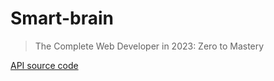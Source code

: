 # Smart-brain
> The Complete Web Developer in 2023: Zero to Mastery

[API source code](https://github.com/BabyfaceDeveloper/Smart-brain-api)
